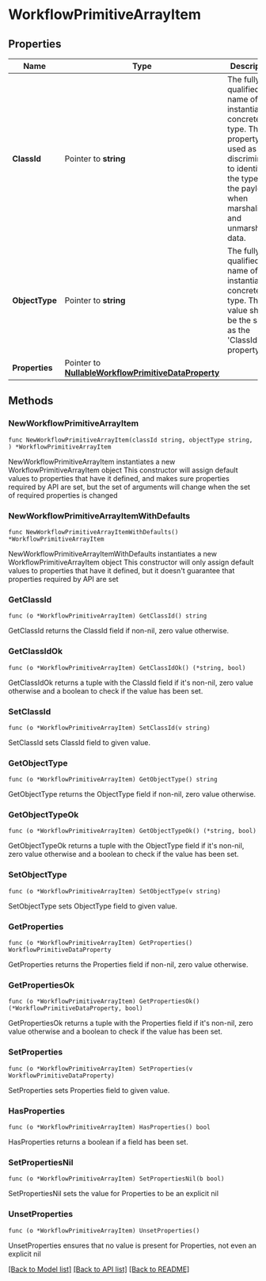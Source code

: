 # WorkflowPrimitiveArrayItem

## Properties

Name | Type | Description | Notes
------------ | ------------- | ------------- | -------------
**ClassId** | Pointer to **string** | The fully-qualified name of the instantiated, concrete type. This property is used as a discriminator to identify the type of the payload when marshaling and unmarshaling data. | [default to "workflow.PrimitiveArrayItem"]
**ObjectType** | Pointer to **string** | The fully-qualified name of the instantiated, concrete type. The value should be the same as the &#39;ClassId&#39; property. | [default to "workflow.PrimitiveArrayItem"]
**Properties** | Pointer to [**NullableWorkflowPrimitiveDataProperty**](workflow.PrimitiveDataProperty.md) |  | [optional] 

## Methods

### NewWorkflowPrimitiveArrayItem

`func NewWorkflowPrimitiveArrayItem(classId string, objectType string, ) *WorkflowPrimitiveArrayItem`

NewWorkflowPrimitiveArrayItem instantiates a new WorkflowPrimitiveArrayItem object
This constructor will assign default values to properties that have it defined,
and makes sure properties required by API are set, but the set of arguments
will change when the set of required properties is changed

### NewWorkflowPrimitiveArrayItemWithDefaults

`func NewWorkflowPrimitiveArrayItemWithDefaults() *WorkflowPrimitiveArrayItem`

NewWorkflowPrimitiveArrayItemWithDefaults instantiates a new WorkflowPrimitiveArrayItem object
This constructor will only assign default values to properties that have it defined,
but it doesn't guarantee that properties required by API are set

### GetClassId

`func (o *WorkflowPrimitiveArrayItem) GetClassId() string`

GetClassId returns the ClassId field if non-nil, zero value otherwise.

### GetClassIdOk

`func (o *WorkflowPrimitiveArrayItem) GetClassIdOk() (*string, bool)`

GetClassIdOk returns a tuple with the ClassId field if it's non-nil, zero value otherwise
and a boolean to check if the value has been set.

### SetClassId

`func (o *WorkflowPrimitiveArrayItem) SetClassId(v string)`

SetClassId sets ClassId field to given value.


### GetObjectType

`func (o *WorkflowPrimitiveArrayItem) GetObjectType() string`

GetObjectType returns the ObjectType field if non-nil, zero value otherwise.

### GetObjectTypeOk

`func (o *WorkflowPrimitiveArrayItem) GetObjectTypeOk() (*string, bool)`

GetObjectTypeOk returns a tuple with the ObjectType field if it's non-nil, zero value otherwise
and a boolean to check if the value has been set.

### SetObjectType

`func (o *WorkflowPrimitiveArrayItem) SetObjectType(v string)`

SetObjectType sets ObjectType field to given value.


### GetProperties

`func (o *WorkflowPrimitiveArrayItem) GetProperties() WorkflowPrimitiveDataProperty`

GetProperties returns the Properties field if non-nil, zero value otherwise.

### GetPropertiesOk

`func (o *WorkflowPrimitiveArrayItem) GetPropertiesOk() (*WorkflowPrimitiveDataProperty, bool)`

GetPropertiesOk returns a tuple with the Properties field if it's non-nil, zero value otherwise
and a boolean to check if the value has been set.

### SetProperties

`func (o *WorkflowPrimitiveArrayItem) SetProperties(v WorkflowPrimitiveDataProperty)`

SetProperties sets Properties field to given value.

### HasProperties

`func (o *WorkflowPrimitiveArrayItem) HasProperties() bool`

HasProperties returns a boolean if a field has been set.

### SetPropertiesNil

`func (o *WorkflowPrimitiveArrayItem) SetPropertiesNil(b bool)`

 SetPropertiesNil sets the value for Properties to be an explicit nil

### UnsetProperties
`func (o *WorkflowPrimitiveArrayItem) UnsetProperties()`

UnsetProperties ensures that no value is present for Properties, not even an explicit nil

[[Back to Model list]](../README.md#documentation-for-models) [[Back to API list]](../README.md#documentation-for-api-endpoints) [[Back to README]](../README.md)


